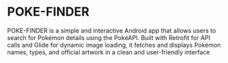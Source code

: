 # POKE-FINDER
POKE-FINDER is a simple and interactive Android app that allows users to search for Pokémon details using the PokéAPI. Built with Retrofit for API calls and Glide for dynamic image loading, it fetches and displays Pokémon names, types, and official artwork in a clean and user-friendly interface
